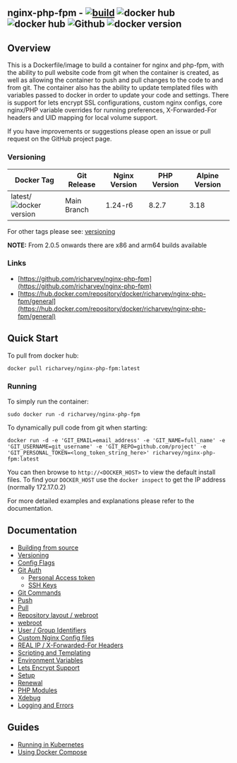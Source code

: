 ## nginx-php-fpm - [![build](https://github.com/richarvey/nginx-php-fpm/actions/workflows/build_images.yml/badge.svg)](https://github.com/richarvey/nginx-php-fpm/actions/workflows/build_images.yml) ![docker hub](https://img.shields.io/docker/pulls/richarvey/nginx-php-fpm.svg) ![docker hub](https://img.shields.io/docker/stars/richarvey/nginx-php-fpm.svg) ![Github](https://img.shields.io/github/stars/richarvey/nginx-php-fpm.svg) ![docker version](https://img.shields.io/docker/v/richarvey/nginx-php-fpm?sort=semver)

## Overview
This is a Dockerfile/image to build a container for nginx and php-fpm, with the ability to pull website code from git when the container is created, as well as allowing the container to push and pull changes to the code to and from git. The container also has the ability to update templated files with variables passed to docker in order to update your code and settings. There is support for lets encrypt SSL configurations, custom nginx configs, core nginx/PHP variable overrides for running preferences, X-Forwarded-For headers and UID mapping for local volume support.

If you have improvements or suggestions please open an issue or pull request on the GitHub project page.

### Versioning
| Docker Tag | Git Release | Nginx Version | PHP Version | Alpine Version |
|-----|-------|-----|--------|--------|
| latest/![docker version](https://img.shields.io/docker/v/richarvey/nginx-php-fpm?sort=semver)| Main Branch |1.24-r6 | 8.2.7 | 3.18 |

For other tags please see: [versioning](https://github.com/richarvey/nginx-php-fpm/blob/main/docs/versioning.md)

__NOTE:__ From 2.0.5 onwards there are x86 and arm64 builds available

### Links
- [https://github.com/richarvey/nginx-php-fpm](https://github.com/richarvey/nginx-php-fpm)
- [https://hub.docker.com/repository/docker/richarvey/nginx-php-fpm/general](https://hub.docker.com/repository/docker/richarvey/nginx-php-fpm/general)

## Quick Start
To pull from docker hub:
```
docker pull richarvey/nginx-php-fpm:latest
```
### Running
To simply run the container:
```
sudo docker run -d richarvey/nginx-php-fpm
```
To dynamically pull code from git when starting:
```
docker run -d -e 'GIT_EMAIL=email_address' -e 'GIT_NAME=full_name' -e 'GIT_USERNAME=git_username' -e 'GIT_REPO=github.com/project' -e 'GIT_PERSONAL_TOKEN=<long_token_string_here>' richarvey/nginx-php-fpm:latest
```

You can then browse to ```http://<DOCKER_HOST>``` to view the default install files. To find your ```DOCKER_HOST``` use the ```docker inspect``` to get the IP address (normally 172.17.0.2)

For more detailed examples and explanations please refer to the documentation.
## Documentation

- [Building from source](https://github.com/richarvey/nginx-php-fpm/blob/main/docs/building.md)
- [Versioning](https://github.com/richarvey/nginx-php-fpm/blob/main/docs/versioning.md)
- [Config Flags](https://github.com/richarvey/nginx-php-fpm/blob/main/docs/config_flags.md)
- [Git Auth](https://github.com/richarvey/nginx-php-fpm/blob/main/docs/git_auth.md)
  - [Personal Access token](https://github.com/richarvey/nginx-php-fpm/blob/main/docs/git_auth.md#personal-access-token)
  - [SSH Keys](https://github.com/richarvey/nginx-php-fpm/blob/main/docs/git_auth.md#ssh-keys)
- [Git Commands](https://github.com/richarvey/nginx-php-fpm/blob/main/docs/git_commands.md)
 - [Push](https://github.com/richarvey/nginx-php-fpm/blob/main/docs/git_commands.md#push-code-to-git)
 - [Pull](https://github.com/richarvey/nginx-php-fpm/blob/main/docs/git_commands.md#pull-code-from-git-refresh)
- [Repository layout / webroot](https://github.com/richarvey/nginx-php-fpm/blob/main/docs/repo_layout.md)
 - [webroot](https://github.com/richarvey/nginx-php-fpm/blob/main/docs/repo_layout.md#src--webroot)
- [User / Group Identifiers](https://github.com/richarvey/nginx-php-fpm/blob/main/docs/UID_GID_Mapping.md)
- [Custom Nginx Config files](https://github.com/richarvey/nginx-php-fpm/blob/main/docs/nginx_configs.md)
 - [REAL IP / X-Forwarded-For Headers](https://github.com/richarvey/nginx-php-fpm/blob/main/docs/nginx_configs.md#real-ip--x-forwarded-for-headers)
- [Scripting and Templating](https://github.com/richarvey/nginx-php-fpm/blob/main/docs/scripting_templating.md)
 - [Environment Variables](https://github.com/richarvey/nginx-php-fpm/blob/main/docs/scripting_templating.md#using-environment-variables--templating)
- [Lets Encrypt Support](https://github.com/richarvey/nginx-php-fpm/blob/main/docs/lets_encrypt.md)
 - [Setup](https://github.com/richarvey/nginx-php-fpm/blob/main/docs/lets_encrypt.md#setup)
 - [Renewal](https://github.com/richarvey/nginx-php-fpm/blob/main/docs/lets_encrypt.md#renewal)
- [PHP Modules](https://github.com/richarvey/nginx-php-fpm/blob/main/docs/php_modules.md)
- [Xdebug](https://github.com/richarvey/nginx-php-fpm/blob/main/docs/xdebug.md)
- [Logging and Errors](https://github.com/richarvey/nginx-php-fpm/blob/main/docs/logs.md)

## Guides
- [Running in Kubernetes](https://github.com/richarvey/nginx-php-fpm/blob/main/docs/guides/kubernetes.md)
- [Using Docker Compose](https://github.com/richarvey/nginx-php-fpm/blob/main/docs/guides/docker_compose.md)
